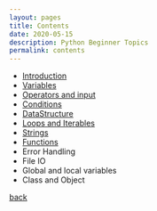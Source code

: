 ```yaml
---
layout: pages
title: Contents
date: 2020-05-15
description: Python Beginner Topics
permalink: contents
---
```


- [Introduction](/intro)
- [Variables](/variables)
- [Operators and input](/operators)
- [Conditions](/conditions)
- [DataStructure](/DataStructure)
- [Loops and Iterables](/loops)
- [Strings](/strings)
- [Functions](/functions)
- Error Handling
- File IO
- Global and local variables
- Class and Object

[back](/Coding/Python/python.html)
